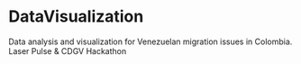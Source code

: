 # DataVisualization
Data analysis and visualization for Venezuelan migration issues in Colombia. Laser Pulse &amp; CDGV Hackathon 
